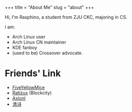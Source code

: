 +++
title = "About Me"
slug = "about"
+++

Hi, I'm Rasphino, a student from ZJU CKC, majoring in CS. 

I am:
- Arch Linux user
- Arch Linux CN maintainer
- KDE fanboy 
- (used to be) Crossover advocate.


# Friends' Link
- [FiveYellowMice](https://fiveyellowmice.com/)
- [Ratizux](https://ratizux.github.io/) (Blockcity)
- [Axionl](https://axionl.me/)
- [清浔](http://cmath.cc/)